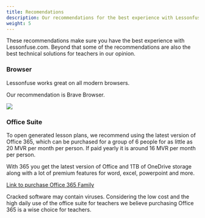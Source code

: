 ```yaml
---
title: Recomendations
description: Our recommendations for the best experience with Lessonfuse.
weight: 5
---
```


These recommendations make sure you have the best experience with Lessonfuse.com.
Beyond that some of the recommendations are also the best technical solutions for teachers in our opinion.

### Browser

Lessonfuse works great on all modern browsers.

Our recommendation is Brave Browser.

![](https://brave.com/static-assets/images/optimized/compare/chrome/images/graphic-performance@1x.webp)

### Office Suite

To open generated lesson plans, we recommend using the latest version of Office 365, which can be purchased for a group of 6 people for as little as 20 MVR per month per person. If paid yearly it is around 16 MVR per month per person.

With 365 you get the latest version of Office and 1TB of OneDrive storage along with a lot of premium features for word, excel, powerpoint and more.

[Link to purchase Office 365 Family](https://www.microsoft.com/en-mv/microsoft-365/p/office-365-home/cfq7ttc0k5dm?activetab=pivot%3aoverviewtab)

Cracked software may contain viruses. Considering the low cost and the high daily use of the office suite for teachers we believe purchasing Office 365 is a wise choice for teachers.

